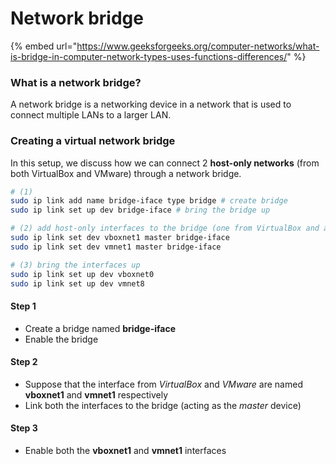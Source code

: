 # Network bridge

{% embed url="https://www.geeksforgeeks.org/computer-networks/what-is-bridge-in-computer-network-types-uses-functions-differences/" %}

### What is a network bridge?

A network bridge is a networking device in a network that is used to connect multiple LANs to a larger LAN.

### Creating a virtual network bridge

In this setup, we discuss how we can connect 2 **host-only networks** (from both VirtualBox and VMware)  through a network bridge.

```sh
# (1) 
sudo ip link add name bridge-iface type bridge # create bridge
sudo ip link set up dev bridge-iface # bring the bridge up

# (2) add host-only interfaces to the bridge (one from VirtualBox and another from VMware)
sudo ip link set dev vboxnet1 master bridge-iface
sudo ip link set dev vmnet1 master bridge-iface

# (3) bring the interfaces up
sudo ip link set up dev vboxnet0
sudo ip link set up dev vmnet8

```

#### Step 1

* Create a bridge named **bridge-iface**
* Enable the bridge&#x20;

#### Step 2

* Suppose that the interface from _VirtualBox_ and _VMware_ are named **vboxnet1** and **vmnet1** respectively
* Link both the interfaces to the bridge (acting as the _master_ device)

#### Step 3

* Enable both the **vboxnet1** and **vmnet1** interfaces



